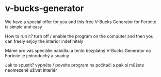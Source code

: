 # v-bucks-generator
We have a special offer for you and this free V-Bucks Generator for Fortnite is simple and easy

How to run it?
turn off / enable the program on the computer and then you can freely enjoy the interior indefinitely

Máme pro vás speciální nabídku a tento bezplatný V-Bucks Generator na Fortnite je jednoduchý a snadný

Jak to spustit?
vypněte / povolte program na počítači a pak si můžete neomezeně užívat interiér
